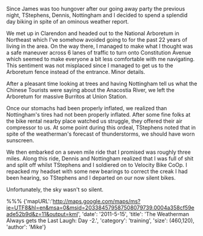 Since James was too hungover after our going away party the previous night,
TStephens, Dennis, Nottingham and I decided to spend a splendid day biking in spite
of an ominous weather report. 

We met up in Clarendon and headed out to the National Arboretum in Northeast
which I've somehow avoided going to for the past 22 years of living in the
area. On the way there, I managed to make what I thought was a safe maneuver
across 6 lanes of traffic to turn onto Constitution Avenue which seemed to 
make everyone a bit less comfortable with me navigating. This sentiment was not
misplaced since I managed to get us to the Arboretum fence instead of the
entrance. Minor details.

After a pleasant time looking at trees and having Nottingham tell us what the
Chinese Tourists were saying about the Anacostia River, we left the Arboretum
for massive Burritos at Union Station. 

Once our stomachs had been properly inflated, we realized than Nottingham's
tires had not been properly inflated. After some fine folks at the bike rental
nearby place watched us struggle, they offered their air compressor to us. At
some point during this ordeal, TStephens noted that in spite of the weatherman's
forecast of thunderstorms, we should have worn sunscreen. 

We then embarked on a seven mile ride that I promised was roughly three miles.
Along this ride, Dennis and Nottingham realized that I was full of shit and
split off whilst TStephens and I soldiered on to Velocity Bike CoOp. I repacked
my headset with some new bearings to correct the creak I had been hearing, so
TStephens and I departed on our now silent bikes.

Unfortunately, the sky wasn't so silent. 

%%%
{'mapURL':'http://maps.google.com/maps/ms?ie=UTF8&hl=en&msa=0&msid=203384579587508079739.0004a358cf59eade52b9d&z=11&output=kml',
 'date': '2011-5-15',
 'title': 'The Weatherman Always gets the Last Laugh: Day -2.',
 'category': 'training',
 'size': (460,120),
 'author': 'Mike'}
